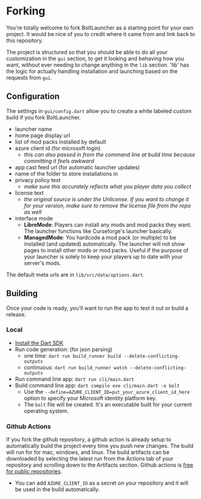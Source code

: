 # Forking 

You're totally welcome to fork BoltLauncher as a starting point for your own project. It would be nice of you to credit where it came from and link back to this repository. 

The project is structured so that you should be able to do all your customization in the `gui` section, to get it looking and behaving how you want, without ever needing to change anything in the `lib` section. 'lib' has the logic for actually handling installation and launching based on the requests from `gui`. 

## Configuration 

The settings in `gui/config.dart` allow you to create a white labeled custom build if you fork BoltLauncher. 

- launcher name
- home page display url
- list of mod packs installed by default 
- azure client id (for microsoft login)
    - *this can also passed in from the command line at build time because committing it feels awkward* 
- app cast feed url (for automatic launcher updates)
- name of the folder to store installations in 
- privacy policy text
    - *make sure this accurately reflects what you player data you collect*
- license text
    - *the original source is under the Unlicense. If you want to change it for your version, make sure to remove the license file from the repo as well*
- interface mode
    - **LibreMode**: Players can install any mods and mod packs they want. The launcher functions like Curseforge's launcher basically. 
    - **ManagedMode**: You hardcode a mod pack (or multiple) to be installed (and updated) automatically. The launcher will not show pages to install other mods or mod packs. Useful if the purpose of your launcher is solely to keep your players up to date with your server's mods. 

The default meta urls are in `lib/src/data/options.dart`. 

## Building 

Once your code is ready, you'll want to run the app to test it out or build a release. 

### Local

- [Install the Dart SDK](https://dart.dev/get-dart)
- Run code generation: (for json parsing)
    - one time: `dart run build_runner build --delete-conflicting-outputs`
    - continuous: `dart run build_runner watch --delete-conflicting-outputs`
- Run command line app: `dart run cli/main.dart`
- Build command line app: `dart compile exe cli/main.dart -o bolt`
    - Use the `--define=AZURE_CLIENT_ID=put_your_azure_client_id_here` option to specify your Microsoft identity platform key. 
    - The `bolt` file will be created. It's an executable built for your current operating system. 

### Github Actions

If you fork the github repository, a github action is already setup to automatically build the project every time you push new changes. The build will run for for mac, windows, and linux. The build artifacts can be downloaded by selecting the latest run from the Actions tab of your repository and scrolling down to the Artifacts section. Github actions is [free for public repositories](https://docs.github.com/en/billing/managing-billing-for-github-actions/about-billing-for-github-actions). 

- You can add `AZURE_CLIENT_ID` as a secret on your repository and it will be used in the build automatically. 
